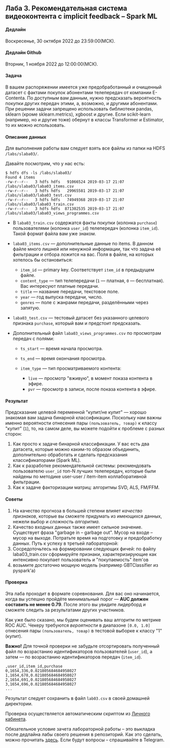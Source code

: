 ## Лаба 3. Рекомендательная система видеоконтента с implicit feedback – Spark ML

#### Дедлайн

Воскресенье, 30 октября 2022 до 23:59:00(МСК).

#### Дедлайн Github

Вторник, 1 ноября 2022 до 12:00:00(МСК).

#### Задача

В вашем распоряжении имеется уже предобработанный и очищенный датасет с фактами покупок абонентами телепередач от компании E-Contenta. По доступным вам данным, нужно предсказать вероятность покупки других передач этими, а, возможно, и другими абонентами.
При решении задачи запрещено использовать библиотеки pandas, sklearn (кроме sklearn.metrics), xgboost и другие.
Если scikit-learn (например, но и другие тоже) обернут в классы Transformer и Estimator, то их можно использовать.

#### Описание данных

Для выполнения работы вам следует взять все файлы из папки на HDFS `/labs/slaba03/`.

Давайте посмотрим, что у нас есть:

```
$ hdfs dfs -ls /labs/slaba03/
Found 4 items
-rw-r--r--   3 hdfs hdfs   91066524 2019-03-17 21:07 /labs/slaba03/laba03_items.csv
-rw-r--r--   3 hdfs hdfs   29965581 2019-03-17 21:07 /labs/slaba03/laba03_test.csv
-rw-r--r--   3 hdfs hdfs   74949368 2019-03-17 21:07 /labs/slaba03/laba03_train.csv
-rw-r--r--   3 hdfs hdfs  871302535 2019-03-17 21:07 /labs/slaba03/laba03_views_programmes.csv
```

- В `laba03_train.csv` содержатся факты покупки (колонка `purchase`) пользователями (колонка `user_id`) телепередач (колонка `item_id`). Такой формат файла вам уже знаком.

- `laba03_items.csv` — дополнительные данные по items. В данном файле много лишней или ненужной информации, так что задача её фильтрации и отбора ложится на вас. Поля в файле, на которых хотелось бы остановиться:

  - `item_id` — primary key. Соответствует `item_id` в предыдущем файле.
  - `content_type` — тип телепередачи (`1` — платная, `0` — бесплатная). Вас интересуют платные передачи.
  - `title` — название передачи, текстовое поле.
  - `year` — год выпуска передачи, число.
  - `genres` — поле с жанрами передачи, разделёнными через запятую.

- `laba03_test.csv` — тестовый датасет без указанного целевого признака `purchase`, который вам и предстоит предсказать.

- Дополнительный файл `laba03_views_programmes.csv` по просмотрам передач с полями:

  - `ts_start` — время начала просмотра.

  - `ts_end` — время окончания просмотра.

  - `item_type` — тип просматриваемого контента:

    - `live` — просмотр "вживую", в момент показа контента в эфире.
    - `pvr` — просмотр в записи, после показа контента в эфире.

#### Результат

Предсказание целевой переменной "купит/не купит" — хорошо знакомая вам задача бинарной классификации. Поскольку нам важны именно вероятности отнесения пары `(пользователь, товар)` к классу "купит" (`1`), то, на самом деле, вы можете подойти к проблеме с разных сторон:

1. Как просто к задаче бинарной классификации. У вас есть два датасета, которые можно каким-то образом объединить, дополнительно обработать и сделать предсказания классификаторами (Spark ML).
2. Как к разработке рекомендательной системы: рекомендовать пользователю `user_id` топ-N лучших телепередач, которые были найдены по методике user-user / item-item коллаборативной фильтрации.
3. Как к задаче факторизации матриц: алгоритмы SVD, ALS, FM/FFM.


#### Советы

1. На качество прогноза в большей степени влияет _качество признаков_, которые вы сможете придумать из имеющихся данных, нежели выбор и _сложность алгоритма_.
2. Качество входных данных также имеет сильное значение. Существует фраза "garbage in – garbage out". Мусор на входе – мусор на выходе. Потратьте время на подготовку и предобработку данных.
Путь к успеху в третьей лабораторной:
1. Сосредоточьтесь на формировании следующих фичей: по файлу
laba03_train.csv сформируйте признаки, характеризирующие как интенсивно
покупает пользователь и "покупаемость" item'ов
2. возьмите достаточно мощную модель (например GBTClassifier из pyspark'а)

#### Проверка

Эта лаба проходит в формате соревнования. Для вас оно начинается, когда вы успешно пройдёте минимальный порог  — **AUC должен составить не менее 0.79**. После этого вы увидите лидерборд и сможете следить за результатами других участников.

Как уже было сказано, мы будем оценивать ваш алгоритм по метрике ROC AUC. Чекеру требуются *вероятности* в диапазоне `[0.0, 1.0]` отнесения пары `(пользователь, товар)` в тестовой выборке к классу "1" (купит).

**Важно!** Для точной проверки не забудьте отсортировать полученный файл по возрастанию идентификаторов пользователей (`user_id`), а затем — по возрастанию идентификаторов передач (`item_id`).
```
,user_id,item_id,purchase
0,1654,336,0.021805684684958027
1,1654,678,0.021805684684958027
2,1654,691,0.021805684684958027
3,1654,696,0.021805684684958027
...
```



Результат следует сохранить в файл `lab03.csv` в своей домашней директории.

Проверка осуществляется автоматическим скриптом из [Личного кабинета](http://lk-spark.newprolab.com/lab/slaba03).

Обязательное условие зачета лабораторной работы – это выкладка после дедлайна лабы своего решения в репозиторий. Как это сделать, можно прочитать [здесь](/git.md). Если будут вопросы – спрашивайте в Telegram.
